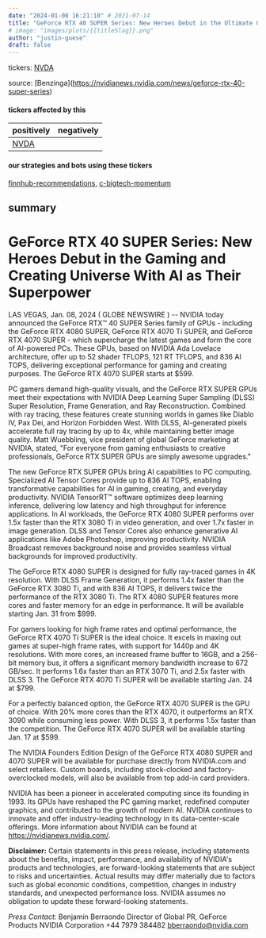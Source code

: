 ```yaml
---
date: "2024-01-08 16:21:10" # 2021-07-14
title: "GeForce RTX 40 SUPER Series: New Heroes Debut in the Ultimate Gaming Revolution"
# image: "images/plots/{{titleSlag}}.png"
author: "justin-guese"
draft: false
---
```

tickers: <a href='https://finance.yahoo.com/quote/NVDA' target='_blank'>NVDA</a> 

source: [Benzinga](<a href='https://nvidianews.nvidia.com/news/geforce-rtx-40-super-series' target='_blank'>https://nvidianews.nvidia.com/news/geforce-rtx-40-super-series</a>)

#### tickers affected by this

| positively | negatively |
|------------|------------
| <a href='https://finance.yahoo.com/quote/NVDA' target='_blank'>NVDA</a> |  |

#### our strategies and bots using these tickers

[finnhub-recommendations](/strategies/finnhub-recommendations), [c-bigtech-momentum](/strategies/c-bigtech-momentum)

## summary

# GeForce RTX 40 SUPER Series: New Heroes Debut in the Gaming and Creating Universe With AI as Their Superpower

LAS VEGAS, Jan. 08, 2024 ( GLOBE NEWSWIRE ) -- NVIDIA today announced the GeForce RTX™ 40 SUPER Series family of GPUs - including the GeForce RTX 4080 SUPER, GeForce RTX 4070 Ti SUPER, and GeForce RTX 4070 SUPER - which supercharge the latest games and form the core of AI-powered PCs. These GPUs, based on NVIDIA Ada Lovelace architecture, offer up to 52 shader TFLOPS, 121 RT TFLOPS, and 836 AI TOPS, delivering exceptional performance for gaming and creating purposes. The GeForce RTX 4070 SUPER starts at $599.

PC gamers demand high-quality visuals, and the GeForce RTX SUPER GPUs meet their expectations with NVIDIA Deep Learning Super Sampling (DLSS) Super Resolution, Frame Generation, and Ray Reconstruction. Combined with ray tracing, these features create stunning worlds in games like Diablo IV, Pax Dei, and Horizon Forbidden West. With DLSS, AI-generated pixels accelerate full ray tracing by up to 4x, while maintaining better image quality. Matt Wuebbling, vice president of global GeForce marketing at NVIDIA, stated, "For everyone from gaming enthusiasts to creative professionals, GeForce RTX SUPER GPUs are simply awesome upgrades."

The new GeForce RTX SUPER GPUs bring AI capabilities to PC computing. Specialized AI Tensor Cores provide up to 836 AI TOPS, enabling transformative capabilities for AI in gaming, creating, and everyday productivity. NVIDIA TensorRT™ software optimizes deep learning inference, delivering low latency and high throughput for inference applications. In AI workloads, the GeForce RTX 4080 SUPER performs over 1.5x faster than the RTX 3080 Ti in video generation, and over 1.7x faster in image generation. DLSS and Tensor Cores also enhance generative AI applications like Adobe Photoshop, improving productivity. NVIDIA Broadcast removes background noise and provides seamless virtual backgrounds for improved productivity.

The GeForce RTX 4080 SUPER is designed for fully ray-traced games in 4K resolution. With DLSS Frame Generation, it performs 1.4x faster than the GeForce RTX 3080 Ti, and with 836 AI TOPS, it delivers twice the performance of the RTX 3080 Ti. The RTX 4080 SUPER features more cores and faster memory for an edge in performance. It will be available starting Jan. 31 from $999.

For gamers looking for high frame rates and optimal performance, the GeForce RTX 4070 Ti SUPER is the ideal choice. It excels in maxing out games at super-high frame rates, with support for 1440p and 4K resolutions. With more cores, an increased frame buffer to 16GB, and a 256-bit memory bus, it offers a significant memory bandwidth increase to 672 GB/sec. It performs 1.6x faster than an RTX 3070 Ti, and 2.5x faster with DLSS 3. The GeForce RTX 4070 Ti SUPER will be available starting Jan. 24 at $799.

For a perfectly balanced option, the GeForce RTX 4070 SUPER is the GPU of choice. With 20% more cores than the RTX 4070, it outperforms an RTX 3090 while consuming less power. With DLSS 3, it performs 1.5x faster than the competition. The GeForce RTX 4070 SUPER will be available starting Jan. 17 at $599.

The NVIDIA Founders Edition Design of the GeForce RTX 4080 SUPER and 4070 SUPER will be available for purchase directly from NVIDIA.com and select retailers. Custom boards, including stock-clocked and factory-overclocked models, will also be available from top add-in card providers.

NVIDIA has been a pioneer in accelerated computing since its founding in 1993. Its GPUs have reshaped the PC gaming market, redefined computer graphics, and contributed to the growth of modern AI. NVIDIA continues to innovate and offer industry-leading technology in its data-center-scale offerings. More information about NVIDIA can be found at https://nvidianews.nvidia.com/.

**Disclaimer:** Certain statements in this press release, including statements about the benefits, impact, performance, and availability of NVIDIA's products and technologies, are forward-looking statements that are subject to risks and uncertainties. Actual results may differ materially due to factors such as global economic conditions, competition, changes in industry standards, and unexpected performance loss. NVIDIA assumes no obligation to update these forward-looking statements.

*Press Contact:*
Benjamin Berraondo
Director of Global PR, GeForce Products
NVIDIA Corporation
+44 7979 384482
bberraondo@nvidia.com